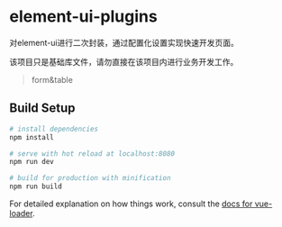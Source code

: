 # element-ui-plugins
对element-ui进行二次封装，通过配置化设置实现快速开发页面。

该项目只是基础库文件，请勿直接在该项目内进行业务开发工作。



> form&table

## Build Setup

``` bash
# install dependencies
npm install

# serve with hot reload at localhost:8080
npm run dev

# build for production with minification
npm run build
```

For detailed explanation on how things work, consult the [docs for vue-loader](http://vuejs.github.io/vue-loader).

